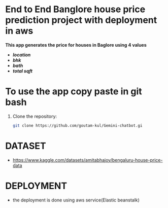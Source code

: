 # End to End Banglore house price prediction project with deployment in aws 

**This app generates the price for houses in Baglore using 4 values**
- ***location***
- ***bhk***
- ***bath***
- ***total sqft***
 
# To use the app copy paste in git bash
1. Clone the repository:
   ```bash
   git clone https://github.com/goutam-kul/Gemini-chatbot.gi

# DATASET 
- https://www.kaggle.com/datasets/amitabhajoy/bengaluru-house-price-data

# DEPLOYMENT
- the deployment is done using aws service(Elastic beanstalk) 